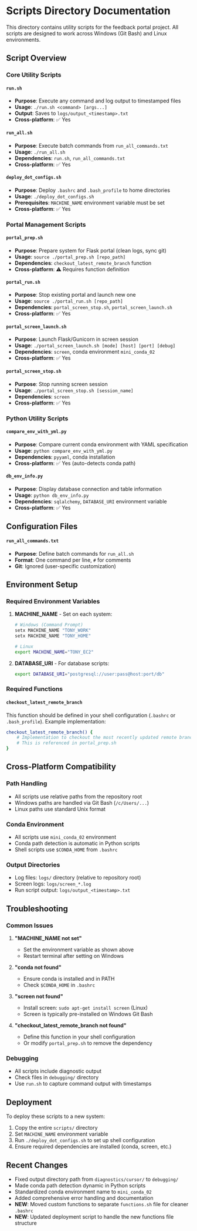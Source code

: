 # Scripts Directory Documentation

This directory contains utility scripts for the feedback portal project. All scripts are designed to work across Windows (Git Bash) and Linux environments.

## Script Overview

### Core Utility Scripts

#### `run.sh`
- **Purpose**: Execute any command and log output to timestamped files
- **Usage**: `./run.sh <command> [args...]`
- **Output**: Saves to `logs/output_<timestamp>.txt`
- **Cross-platform**: ✅ Yes

#### `run_all.sh`
- **Purpose**: Execute batch commands from `run_all_commands.txt`
- **Usage**: `./run_all.sh`
- **Dependencies**: `run.sh`, `run_all_commands.txt`
- **Cross-platform**: ✅ Yes

#### `deploy_dot_configs.sh`
- **Purpose**: Deploy `.bashrc` and `.bash_profile` to home directories
- **Usage**: `./deploy_dot_configs.sh`
- **Prerequisites**: `MACHINE_NAME` environment variable must be set
- **Cross-platform**: ✅ Yes

### Portal Management Scripts

#### `portal_prep.sh`
- **Purpose**: Prepare system for Flask portal (clean logs, sync git)
- **Usage**: `source ./portal_prep.sh [repo_path]`
- **Dependencies**: `checkout_latest_remote_branch` function
- **Cross-platform**: ⚠️ Requires function definition

#### `portal_run.sh`
- **Purpose**: Stop existing portal and launch new one
- **Usage**: `source ./portal_run.sh [repo_path]`
- **Dependencies**: `portal_screen_stop.sh`, `portal_screen_launch.sh`
- **Cross-platform**: ✅ Yes

#### `portal_screen_launch.sh`
- **Purpose**: Launch Flask/Gunicorn in screen session
- **Usage**: `./portal_screen_launch.sh [mode] [host] [port] [debug]`
- **Dependencies**: `screen`, conda environment `mini_conda_02`
- **Cross-platform**: ✅ Yes

#### `portal_screen_stop.sh`
- **Purpose**: Stop running screen session
- **Usage**: `./portal_screen_stop.sh [session_name]`
- **Dependencies**: `screen`
- **Cross-platform**: ✅ Yes

### Python Utility Scripts

#### `compare_env_with_yml.py`
- **Purpose**: Compare current conda environment with YAML specification
- **Usage**: `python compare_env_with_yml.py`
- **Dependencies**: `pyyaml`, conda installation
- **Cross-platform**: ✅ Yes (auto-detects conda path)

#### `db_env_info.py`
- **Purpose**: Display database connection and table information
- **Usage**: `python db_env_info.py`
- **Dependencies**: `sqlalchemy`, `DATABASE_URI` environment variable
- **Cross-platform**: ✅ Yes

## Configuration Files

#### `run_all_commands.txt`
- **Purpose**: Define batch commands for `run_all.sh`
- **Format**: One command per line, `#` for comments
- **Git**: Ignored (user-specific customization)

## Environment Setup

### Required Environment Variables

1. **MACHINE_NAME** - Set on each system:
   ```bash
   # Windows (Command Prompt)
   setx MACHINE_NAME "TONY_WORK"
   setx MACHINE_NAME "TONY_HOME"
   
   # Linux
   export MACHINE_NAME="TONY_EC2"
   ```

2. **DATABASE_URI** - For database scripts:
   ```bash
   export DATABASE_URI="postgresql://user:pass@host:port/db"
   ```

### Required Functions

#### `checkout_latest_remote_branch`
This function should be defined in your shell configuration (`.bashrc` or `.bash_profile`). Example implementation:

```bash
checkout_latest_remote_branch() {
    # Implementation to checkout the most recently updated remote branch
    # This is referenced in portal_prep.sh
}
```

## Cross-Platform Compatibility

### Path Handling
- All scripts use relative paths from the repository root
- Windows paths are handled via Git Bash (`/c/Users/...`)
- Linux paths use standard Unix format

### Conda Environment
- All scripts use `mini_conda_02` environment
- Conda path detection is automatic in Python scripts
- Shell scripts use `$CONDA_HOME` from `.bashrc`

### Output Directories
- Log files: `logs/` directory (relative to repository root)
- Screen logs: `logs/screen_*.log`
- Run script output: `logs/output_<timestamp>.txt`

## Troubleshooting

### Common Issues

1. **"MACHINE_NAME not set"**
   - Set the environment variable as shown above
   - Restart terminal after setting on Windows

2. **"conda not found"**
   - Ensure conda is installed and in PATH
   - Check `$CONDA_HOME` in `.bashrc`

3. **"screen not found"**
   - Install screen: `sudo apt-get install screen` (Linux)
   - Screen is typically pre-installed on Windows Git Bash

4. **"checkout_latest_remote_branch not found"**
   - Define this function in your shell configuration
   - Or modify `portal_prep.sh` to remove the dependency

### Debugging

- All scripts include diagnostic output
- Check files in `debugging/` directory
- Use `run.sh` to capture command output with timestamps

## Deployment

To deploy these scripts to a new system:

1. Copy the entire `scripts/` directory
2. Set `MACHINE_NAME` environment variable
3. Run `./deploy_dot_configs.sh` to set up shell configuration
4. Ensure required dependencies are installed (conda, screen, etc.)

## Recent Changes

- Fixed output directory path from `diagnostics/cursor/` to `debugging/`
- Made conda path detection dynamic in Python scripts
- Standardized conda environment name to `mini_conda_02`
- Added comprehensive error handling and documentation
- **NEW**: Moved custom functions to separate `functions.sh` file for cleaner `.bashrc`
- **NEW**: Updated deployment script to handle the new functions file structure 